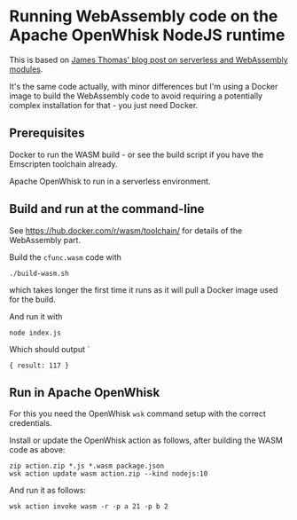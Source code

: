 Running WebAssembly code on the Apache OpenWhisk NodeJS runtime
===

This is based on [James Thomas' blog post on serverless and WebAssembly modules](http://jamesthom.as/blog/2019/08/06/serverless-and-webassembly-modules/).

It's the same code actually, with minor differences but I'm using a Docker image to build the WebAssembly code to
avoid requiring a potentially complex installation for that - you just need Docker.

Prerequisites
---
Docker to run the WASM build - or see the build script if you have the Emscripten 
toolchain already.

Apache OpenWhisk to run in a serverless environment.

Build and run at the command-line
---
See https://hub.docker.com/r/wasm/toolchain/ for details of the WebAssembly part.

Build the `cfunc.wasm` code with

    ./build-wasm.sh

which takes longer the first time it runs as it will pull a Docker image used for the build.

And run it with

    node index.js

Which should output `

    { result: 117 }

Run in Apache OpenWhisk
---
For this you need the OpenWhisk `wsk` command setup with the correct credentials.

Install or update the OpenWhisk action as follows, after building the WASM code
as above:

    zip action.zip *.js *.wasm package.json
    wsk action update wasm action.zip --kind nodejs:10

And run it as follows:

    wsk action invoke wasm -r -p a 21 -p b 2



